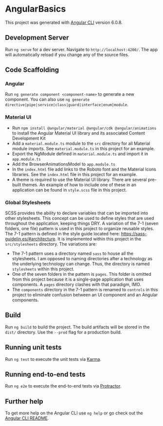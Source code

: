 # AngularBasics

This project was generated with [Angular CLI](https://github.com/angular/angular-cli) version 6.0.8.

## Development Server

Run `ng serve` for a dev server. Navigate to `http://localhost:4200/`. The app will automatically 
reload if you change any of the source files.

## Code Scaffolding

### Angular

Run `ng generate component <component-name>` to generate a new component. You can also use 
`ng generate directive|pipe|service|class|guard|interface|enum|module`.

### Material UI

* Run `npm install @angular/material @angular/cdk @angular/animations` to install the Angular Material UI library 
and its associated Content Development Kit
* Add a `material.module.ts` module to the `src` directory for all Material module imports.  See `material.module.ts`
in this project for an example.
* Export the NgModule defined in `material.module.ts` and import it in `app.module.ts`
* Add the BrowserAnimationsModel to `app.module.ts`
* In the `index.html` file add links to the Roboto font and the Material Icons libraries.
See the `index.html` file in this project for an example.
* A theme is required to use the Material UI library.  There are several pre-built themes.
An example of how to include one of these in an application can be found in `style.scss`
file in this project.

### Global Stylesheets

SCSS provides the ability to declare variables that can be imported into other stylesheets.
This concept can be used to define styles that are used throughout the application, keeping things DRY.
A variation of the 7-1 (seven folders, one file) pattern is used in this project to organize reusable styles.
The 7-1 pattern is defined in the style guide located here: https://sass-guidelin.es/#architecture.  It is 
implemented within this project in the `src/stylesheets` directory.  The variations are:
* The 7-1 pattern uses a directory named `sass` to house all the stylesheets.  I am opposed to 
naming directories after a technology as the underlying technology can change.  Thus, the directory
is named `stylesheets` within this project.
* One of the seven folders in the pattern is `pages`.  This folder is omitted from this project 
because it is a single-page application that uses components.  A `pages` directory clashes with 
that paradigm, IMO.
* The `components` directory in the 7-1 pattern is renamed to `controls` in this project
to eliminate confusion between an UI component and an Angular components.

## Build

Run `ng build` to build the project. The build artifacts will be stored in the `dist/` directory. 
Use the `--prod` flag for a production build.

## Running unit tests

Run `ng test` to execute the unit tests via [Karma](https://karma-runner.github.io).

## Running end-to-end tests

Run `ng e2e` to execute the end-to-end tests via [Protractor](http://www.protractortest.org/).

## Further help

To get more help on the Angular CLI use `ng help` or go check out the 
[Angular CLI README](https://github.com/angular/angular-cli/blob/master/README.md).
